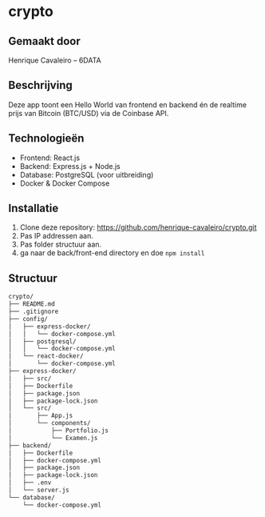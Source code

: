 # crypto

## Gemaakt door
Henrique Cavaleiro – 6DATA

## Beschrijving
Deze app toont een Hello World van frontend en backend én de realtime prijs van Bitcoin (BTC/USD) via de Coinbase API.

## Technologieën
- Frontend: React.js
- Backend: Express.js + Node.js
- Database: PostgreSQL (voor uitbreiding)
- Docker & Docker Compose

## Installatie
1. Clone deze repository: https://github.com/henrique-cavaleiro/crypto.git
2. Pas IP addressen aan.
3. Pas folder structuur aan.
4. ga naar de back/front-end directory en doe `npm install`

## Structuur

```bash
crypto/
├── README.md
├── .gitignore
├── config/
│   ├── express-docker/
│   │   └── docker-compose.yml
│   ├── postgresql/
│   │   └── docker-compose.yml
│   └── react-docker/
│       └── docker-compose.yml
├── express-docker/
│   ├── src/
│   ├── Dockerfile
│   ├── package.json
│   ├── package-lock.json
│   └── src/
│       ├── App.js
│       └── components/
│           ├── Portfolio.js
│           └── Examen.js
├── backend/
│   ├── Dockerfile
│   ├── docker-compose.yml
│   ├── package.json
│   ├── package-lock.json
│   ├── .env
│   └── server.js
└── database/
    └── docker-compose.yml
```
